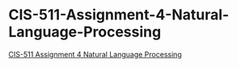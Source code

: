 # CIS-511-Assignment-4-Natural-Language-Processing
[CIS-511 Assignment 4 Natural Language Processing]([url](https://codingherolab.com/product/cis-511-assignment-4-natural-language-processing/))
